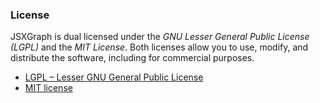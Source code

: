 <!-- > JSXGraph-Abbildung 5 -->

### License

JSXGraph is dual licensed under the _GNU Lesser General Public License (LGPL)_ and the _MIT License_. Both licenses allow you to use, modify, and distribute the software, including for commercial purposes.

- [LGPL – Lesser GNU General Public License](http://www.gnu.org/licenses/licenses.html#LGPL)
- [MIT license](https://github.com/jsxgraph/jsxgraph/blob/master/LICENSE.MIT)